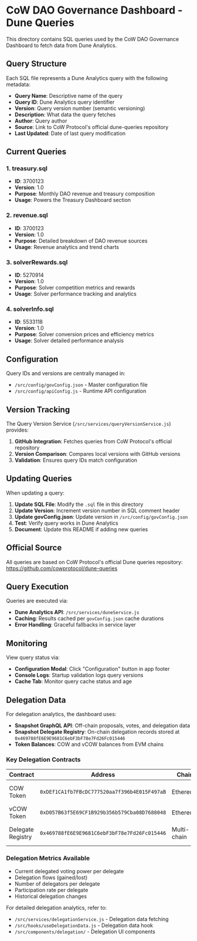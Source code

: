 # CoW DAO Governance Dashboard - Dune Queries

This directory contains SQL queries used by the CoW DAO Governance Dashboard to fetch data from Dune Analytics.

## Query Structure

Each SQL file represents a Dune Analytics query with the following metadata:

- **Query Name**: Descriptive name of the query
- **Query ID**: Dune Analytics query identifier
- **Version**: Query version number (semantic versioning)
- **Description**: What data the query fetches
- **Author**: Query author
- **Source**: Link to CoW Protocol's official dune-queries repository
- **Last Updated**: Date of last query modification

## Current Queries

### 1. treasury.sql
- **ID**: 3700123
- **Version**: 1.0
- **Purpose**: Monthly DAO revenue and treasury composition
- **Usage**: Powers the Treasury Dashboard section

### 2. revenue.sql
- **ID**: 3700123
- **Version**: 1.0
- **Purpose**: Detailed breakdown of DAO revenue sources
- **Usage**: Revenue analytics and trend charts

### 3. solverRewards.sql
- **ID**: 5270914
- **Version**: 1.0
- **Purpose**: Solver competition metrics and rewards
- **Usage**: Solver performance tracking and analytics

### 4. solverInfo.sql
- **ID**: 5533118
- **Version**: 1.0
- **Purpose**: Solver conversion prices and efficiency metrics
- **Usage**: Solver detailed performance analysis

## Configuration

Query IDs and versions are centrally managed in:
- `/src/config/govConfig.json` - Master configuration file
- `/src/config/apiConfig.js` - Runtime API configuration

## Version Tracking

The Query Version Service (`/src/services/queryVersionService.js`) provides:

1. **GitHub Integration**: Fetches queries from CoW Protocol's official repository
2. **Version Comparison**: Compares local versions with GitHub versions
3. **Validation**: Ensures query IDs match configuration

## Updating Queries

When updating a query:

1. **Update SQL File**: Modify the `.sql` file in this directory
2. **Update Version**: Increment version number in SQL comment header
3. **Update govConfig.json**: Update version in `/src/config/govConfig.json`
4. **Test**: Verify query works in Dune Analytics
5. **Document**: Update this README if adding new queries

## Official Source

All queries are based on CoW Protocol's official Dune queries repository:
https://github.com/cowprotocol/dune-queries

## Query Execution

Queries are executed via:
- **Dune Analytics API**: `/src/services/duneService.js`
- **Caching**: Results cached per `govConfig.json` cache durations
- **Error Handling**: Graceful fallbacks in service layer

## Monitoring

View query status via:
- **Configuration Modal**: Click "Configuration" button in app footer
- **Console Logs**: Startup validation logs query versions
- **Cache Tab**: Monitor query cache status and age

## Delegation Data

For delegation analytics, the dashboard uses:
- **Snapshot GraphQL API**: Off-chain proposals, votes, and delegation data
- **Snapshot Delegate Registry**: On-chain delegation records stored at `0x469788fE6E9E9681C6ebF3bF78e7Fd26Fc015446`
- **Token Balances**: COW and vCOW balances from EVM chains

### Key Delegation Contracts

| Contract | Address | Chain | Purpose |
|----------|---------|-------|---------|
| COW Token | `0xDEf1CA1fb7FBcDC777520aa7f396b4E015F497aB` | Ethereum | Main COW token |
| vCOW Token | `0xD057B63f5E69CF1B929b356b579Cba08D7688048` | Ethereum | Vesting COW |
| Delegate Registry | `0x469788fE6E9E9681C6ebF3bF78e7Fd26Fc015446` | Multi-chain | On-chain delegation records |

### Delegation Metrics Available

- Current delegated voting power per delegate
- Delegation flows (gained/lost)
- Number of delegators per delegate
- Participation rate per delegate
- Historical delegation changes

For detailed delegation analytics, refer to:
- `/src/services/delegationService.js` - Delegation data fetching
- `/src/hooks/useDelegationData.js` - Delegation data hook
- `/src/components/delegation/` - Delegation UI components
